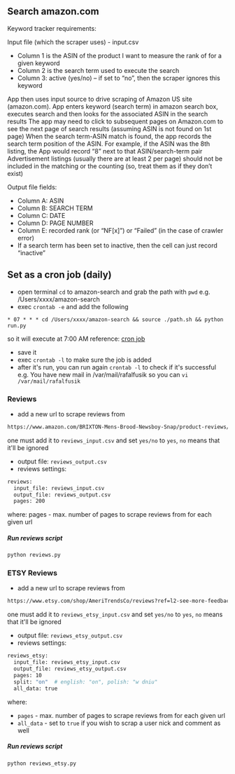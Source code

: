 ## Search amazon.com
Keyword tracker requirements:

Input file (which the scraper uses)  - input.csv

* Column 1 is the ASIN of the product I want to measure the rank of for a given keyword
* Column 2 is the search term used to execute the search
* Column 3: active (yes/no) – if set to “no”, then the scraper ignores this keyword

App then uses input source to drive scraping of Amazon US site (amazon.com).
App enters keyword (search term) in amazon search box, executes search and then looks for the associated ASIN in the search results
The app may need to click to subsequent pages on Amazon.com to see the next page of search results (assuming ASIN is not found on 1st page)
When the search term-ASIN match is found, the app records the search term position of the ASIN.
For example, if the ASIN was the 8th listing, the App would record “8” next to that ASIN/search-term pair
Advertisement listings (usually there are at least 2 per page) should not be included in the matching or the counting (so, treat them as if they don’t exist)

Output file fields:
* Column A: ASIN
* Column B: SEARCH TERM
* Column C: DATE
* Column D: PAGE NUMBER
* Column E: recorded rank (or “NF[x]”) or “Failed” (in the case of crawler error)
* If a search term has been set to inactive, then the cell can just record “inactive”

## Set as a cron job (daily)
* open terminal ```cd``` to amazon-search and grab the path with ```pwd``` e.g. /Users/xxxx/amazon-search
* exec ```crontab -e``` and add the following

```
* 07 * * * cd /Users/xxxx/amazon-search && source ./path.sh && python run.py
```

so it will execute at 7:00 AM
reference: [cron job](https://ole.michelsen.dk/blog/schedule-jobs-with-crontab-on-mac-osx.html)
* save it
* exec ```crontab -l``` to make sure the job is added
* after it's run, you can run again ```crontab -l``` to check if it's successful
e.g. You have new mail in /var/mail/rafalfusik so you can ```vi /var/mail/rafalfusik```


### Reviews
* add a new url to scrape reviews from
```bash
https://www.amazon.com/BRIXTON-Mens-Brood-Newsboy-Snap/product-reviews/B0812755NJ/ref=cm_cr_arp_d_viewopt_srt?ie=UTF8&reviewerType=all_reviews&sortBy=recent&pageNumber=1,yes
```
one must add it to `reviews_input.csv` and set `yes/no` to `yes`, `no` means that it'll be ignored
* output file: `reviews_output.csv`
* reviews settings:
```bash
reviews:
  input_file: reviews_input.csv
  output_file: reviews_output.csv
  pages: 200
```
where:
pages - max. number of pages to scrape reviews from for each given url

##### Run reviews script
```bash
python reviews.py
```

### ETSY Reviews
* add a new url to scrape reviews from
```bash
https://www.etsy.com/shop/AmeriTrendsCo/reviews?ref=l2-see-more-feedback,yes
```
one must add it to `reviews_etsy_input.csv` and set `yes/no` to `yes`, `no` means that it'll be ignored
* output file: `reviews_etsy_output.csv`
* reviews settings:
```bash
reviews_etsy:
  input_file: reviews_etsy_input.csv
  output_file: reviews_etsy_output.csv
  pages: 10
  split: "on"  # english: "on", polish: "w dniu"
  all_data: true
```
where:
* `pages` - max. number of pages to scrape reviews from for each given url
* `all_data` - set to `true` if you wish to scrap a user nick and comment as well

##### Run reviews script
```bash
python reviews_etsy.py
```